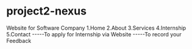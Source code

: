 # project2-nexus
Website for Software Company
1.Home
2.About
3.Services
4.Internship
5.Contact
-----To apply for Internship via Website
-----To record your Feedback
